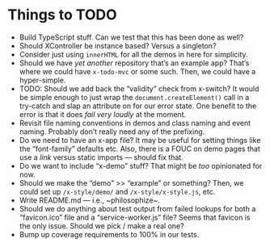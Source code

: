 # Things to TODO

- Build TypeScript stuff. Can we test that this has been done as well?
- Should XController be instance based? Versus a singleton?
- Consider just using `innerHTML` for all the demos in here for simplicity.
- Should we have _yet another_ repository that’s an example app?
  That’s where we could have `x-todo-mvc` or some such. Then, we could have a
  hyper-simple.
- TODO: Should we add back the “validity” check from x-switch? It would be simple
  enough to just wrap the `document.createElement()` call in a try-catch and
  slap an attribute on for our error state. One benefit to the error is that it
  does _fail very loudly_ at the moment.
- Revisit file naming conventions in demos and class naming and event naming.
  Probably don’t really need any of the prefixing.
- Do we need to have an x-app file? It may be useful for setting things like
  the “font-family” defaults etc. Also, there is a FOUC on demo pages that use
  a _link_ versus static imports — should fix that.
- Do we want to include “x-demo” stuff? That might be _too_ opinionated for now.
- Should we make the “demo” >> “example” or something?
  Then, we could set up `/x-style/demo/` and `/x-style/x-style.js`, etc.
- Write README.md — i.e., ~philosophize~.
- Should we do anything about test output from failed lookups for both
  a “favicon.ico” file and a “service-worker.js” file? Seems that favicon is
  the only issue. Should we pick / make a real one?
- Bump up coverage requirements to 100% in our tests.
